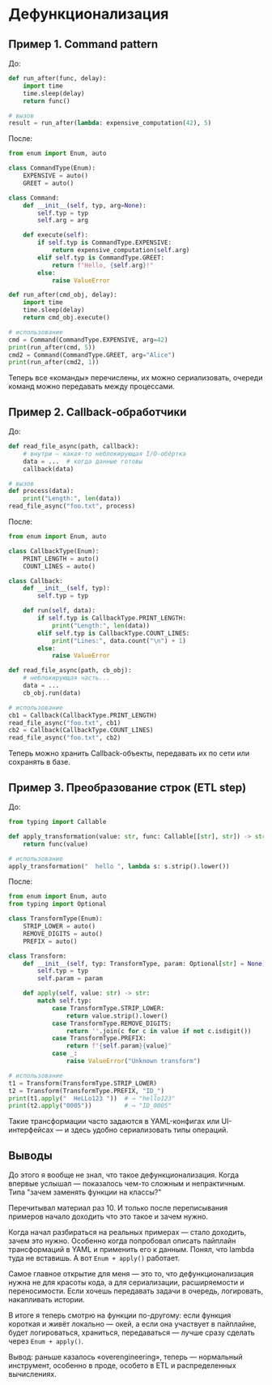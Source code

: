 # Дефункционализация

## Пример 1. Command pattern

До: 

```python
def run_after(func, delay):
    import time
    time.sleep(delay)
    return func()

# вызов
result = run_after(lambda: expensive_computation(42), 5)
```

После:
```python
from enum import Enum, auto

class CommandType(Enum):
    EXPENSIVE = auto()
    GREET = auto()

class Command:
    def __init__(self, typ, arg=None):
        self.typ = typ
        self.arg = arg

    def execute(self):
        if self.typ is CommandType.EXPENSIVE:
            return expensive_computation(self.arg)
        elif self.typ is CommandType.GREET:
            return f"Hello, {self.arg}!"
        else:
            raise ValueError

def run_after(cmd_obj, delay):
    import time
    time.sleep(delay)
    return cmd_obj.execute()

# использование
cmd = Command(CommandType.EXPENSIVE, arg=42)
print(run_after(cmd, 5))
cmd2 = Command(CommandType.GREET, arg="Alice")
print(run_after(cmd2, 1))
```

Теперь все «команды» перечислены, их можно сериализовать, очереди команд можно передавать между процессами.

## Пример 2. Сallback‑обработчики

До:
```python
def read_file_async(path, callback):
    # внутри — какая-то неблокирующая I/O‑обёртка
    data = ...  # когда данные готовы
    callback(data)

# вызов
def process(data):
    print("Length:", len(data))
read_file_async("foo.txt", process)
```

После:
```python
from enum import Enum, auto

class CallbackType(Enum):
    PRINT_LENGTH = auto()
    COUNT_LINES = auto()

class Callback:
    def __init__(self, typ):
        self.typ = typ

    def run(self, data):
        if self.typ is CallbackType.PRINT_LENGTH:
            print("Length:", len(data))
        elif self.typ is CallbackType.COUNT_LINES:
            print("Lines:", data.count("\n") + 1)
        else:
            raise ValueError

def read_file_async(path, cb_obj):
    # неблокирующая часть...
    data = ...
    cb_obj.run(data)

# использование
cb1 = Callback(CallbackType.PRINT_LENGTH)
read_file_async("foo.txt", cb1)
cb2 = Callback(CallbackType.COUNT_LINES)
read_file_async("foo.txt", cb2)
```

Теперь можно хранить Callback-объекты, передавать их по сети или сохранять в базе.

## Пример 3. Преобразование строк (ETL step)

До:
```python
from typing import Callable

def apply_transformation(value: str, func: Callable[[str], str]) -> str:
    return func(value)

# использование
apply_transformation("  hello ", lambda s: s.strip().lower())
```

После: 
```python
from enum import Enum, auto
from typing import Optional

class TransformType(Enum):
    STRIP_LOWER = auto()
    REMOVE_DIGITS = auto()
    PREFIX = auto()

class Transform:
    def __init__(self, typ: TransformType, param: Optional[str] = None):
        self.typ = typ
        self.param = param

    def apply(self, value: str) -> str:
        match self.typ:
            case TransformType.STRIP_LOWER:
                return value.strip().lower()
            case TransformType.REMOVE_DIGITS:
                return ''.join(c for c in value if not c.isdigit())
            case TransformType.PREFIX:
                return f"{self.param}{value}"
            case _:
                raise ValueError("Unknown transform")

# использование
t1 = Transform(TransformType.STRIP_LOWER)
t2 = Transform(TransformType.PREFIX, "ID_")
print(t1.apply("  HeLLo123 "))  # → "hello123"
print(t2.apply("0005"))         # → "ID_0005"
```

Такие трансформации часто задаются в YAML-конфигах или UI-интерфейсах — и здесь удобно сериализовать типы операций.

## Выводы

До этого я вообще не знал, что такое дефункционализация. Когда впервые услышал — показалось чем-то сложным и непрактичным. Типа "зачем заменять функции на классы?"

Перечитывал материал раз 10. И только после переписывания примеров начало доходить что это такое и зачем нужно.

Когда начал разбираться на реальных примерах — стало доходить, зачем это нужно. Особенно когда попробовал описать пайплайн трансформаций в YAML и применить его к данным. Понял, что lambda туда не вставишь. А вот `Enum + apply()` работает. 

Самое главное открытие для меня — это то, что дефункционализация нужна не для красоты кода, а для сериализации, расширяемости и переносимости. Если хочешь передавать задачи в очередь, логировать, накапливать истории.

В итоге я теперь смотрю на функции по-другому: если функция короткая и живёт локально — окей, а если она участвует в пайплайне, будет логироваться, храниться, передаваться — лучше сразу сделать через `Enum + apply()`.

Вывод: раньше казалось «overengineering», теперь — нормальный инструмент, особенно в проде, особето в ETL и распределенных вычислениях.